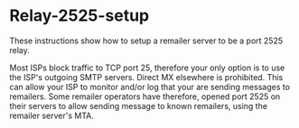 # Relay-2525-setup
These instructions show how to setup a remailer server to be a port 2525 relay.

Most ISPs block traffic to TCP port 25, therefore your only option is to use the ISP's outgoing SMTP servers.  Direct MX elsewhere is prohibited.  This can allow your ISP to monitor and/or log that your are sending messages to remailers.  Some remailer operators have therefore, opened port 2525 on their servers to allow sending message to known remailers, using the remailer server's MTA.
